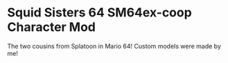 # Squid Sisters 64 SM64ex-coop Character Mod
The two cousins from Splatoon in Mario 64!
Custom models were made by me!
